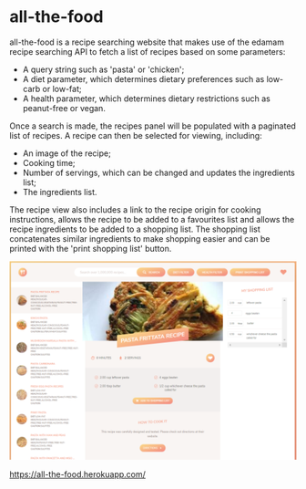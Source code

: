 # all-the-food
all-the-food is a recipe searching website that makes use of the edamam recipe searching API to fetch a list of recipes based on some parameters:
* A query string such as 'pasta' or 'chicken';
* A diet parameter, which determines dietary preferences such as low-carb or low-fat;
* A health parameter, which determines dietary restrictions such as peanut-free or vegan.

Once a search is made, the recipes panel will be populated with a paginated list of recipes. A recipe can then be selected for viewing, including:
* An image of the recipe;
* Cooking time;
* Number of servings, which can be changed and updates the ingredients list;
* The ingredients list.

The recipe view also includes a link to the recipe origin for cooking instructions, allows the recipe to be added to a favourites list and allows the recipe ingredients to be added to a shopping list. The shopping list concatenates similar ingredients to make shopping easier and can be printed with the 'print shopping list' button.

<p align="center">
<img src="https://github.com/IanGlass/all-the-food/blob/master/all-the-food.png" width="900">
</p>


https://all-the-food.herokuapp.com/

